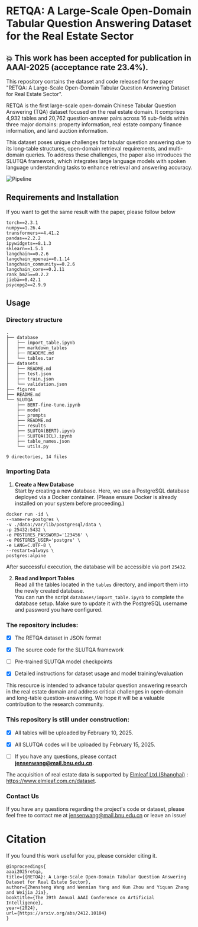 # RETQA: A Large-Scale Open-Domain Tabular Question Answering Dataset for the Real Estate Sector


## :boom: This work has been accepted for publication in AAAI-2025 (acceptance rate 23.4%).

This repository contains the dataset and code released for the paper "RETQA: A Large-Scale Open-Domain Tabular Question Answering Dataset for Real Estate Sector".


RETQA is the first large-scale open-domain Chinese Tabular Question Answering (TQA) dataset focused on the real estate domain. It comprises 4,932 tables and 20,762 question-answer pairs across 16 sub-fields within three major domains: property information, real estate company finance information, and land auction information.

This dataset poses unique challenges for tabular question answering due to its long-table structures, open-domain retrieval requirements, and multi-domain queries. To address these challenges, the paper also introduces the SLUTQA framework, which integrates large language models with spoken language understanding tasks to enhance retrieval and answering accuracy.

![Pipeline](https://github.com/jensenw1/RETQA/blob/main/figures/pipeline.png)

## Requirements and Installation

If you want to get the same result with the paper, please follow below
```
torch==2.3.1
numpy==1.26.4
transformers==4.41.2
pandas==2.2.2
ipywidgets==8.1.3
sklearn==1.5.1
langchain==0.2.6
langchain_openai==0.1.14
langchain_community==0.2.6
langchain_core==0.2.11
rank_bm25==0.2.2
jieba==0.42.1
psycopg2==2.9.9
```

## Usage


### Directory structure

```
.
├── database
│   ├── import_table.ipynb
│   ├── markdown_tables
│   ├── READEME.md
│   └── tables.tar
├── datasets
│   ├── README.md
│   ├── test.json
│   ├── train.json
│   └── validation.json
├── figures
├── README.md
└── SLUTQA
    ├── BERT-fine-tune.ipynb
    ├── model
    ├── prompts
    ├── README.md
    ├── results
    ├── SLUTQA(BERT).ipynb
    ├── SLUTQA(ICL).ipynb
    ├── table_names.json
    └── utils.py

9 directories, 14 files
```

### Importing Data  

1. **Create a New Database**  
   Start by creating a new database. Here, we use a PostgreSQL database deployed via a Docker container. (Please ensure Docker is already installed on your system before proceeding.)  
```docker
docker run -id \
--name=re-postgres \
-v ./data:/var/lib/postgresql/data \
-p 25432:5432 \
-e POSTGRES_PASSWORD='123456' \
-e POSTGRES_USER='postgre' \
-e LANG=C.UTF-8 \
--restart=always \
postgres:alpine
```
   After successful execution, the database will be accessible via port `25432`.

2. **Read and Import Tables**  
   Read all the tables located in the `tables` directory, and import them into the newly created database.  
   You can run the script `databases/import_table.ipynb` to complete the database setup. Make sure to update it with the PostgreSQL username and password you have configured.



### The repository includes:

* [X] The RETQA dataset in JSON format

* [X] The source code for the SLUTQA framework

* [ ] Pre-trained SLUTQA model checkpoints

* [X] Detailed instructions for dataset usage and model training/evaluation

This resource is intended to advance tabular question answering research in the real estate domain and address critical challenges in open-domain and long-table question-answering. We hope it will be a valuable contribution to the research community.

###  This repository is still under construction:  

* [X] All tables will be uploaded by February 10, 2025.
    
* [X] All SLUTQA codes will be uploaded by February 15, 2025.

* [ ] If you have any questions, please contact **jensenwang@mail.bnu.edu.cn**.

 
The acquisition of real estate data is supported by [Elmleaf Ltd.\(Shanghai\)](https://www.elmleaf.com.cn/dataset) : https://www.elmleaf.com.cn/dataset.


### Contact Us

If you have any questions regarding the project's code or dataset, please feel free to contact me at [jensenwang@mail.bnu.edu.cn](mailto:jensenwang@mail.bnu.edu.cn) or leave an issue!


# Citation
If you found this work useful for you, please consider citing it.
```
@inproceedings{
aaai2025retqa,
title={{RETQA}: A Large-Scale Open-Domain Tabular Question Answering Dataset for Real Estate Sector},
author={Zhensheng Wang and Wenmian Yang and Kun Zhou and Yiquan Zhang and Weijia Jia},
booktitle={The 39th Annual AAAI Conference on Artificial Intelligence},
year={2024},
url={https://arxiv.org/abs/2412.10104}
}
```
